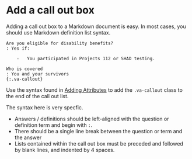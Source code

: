 # Add a call out box

Adding a call out box to a Markdown document is easy. In most cases, you should use Markdown definition list syntax.

	Are you eligible for disability benefits?
	: Yes if:

    	-	You participated in Projects 112 or SHAD testing.
    	
	Who is covered
	: You and your survivors
	{:.va-callout}

Use the syntax found in [Adding Attributes](AddingAttributes.md) to add the `.va-callout` class to the end of the call out list.

The syntax here is very specfic.

- Answers / definitions should be left-aligned with the question or definition term and begin with `:`.
- There should be a single line break between the question or term and the answer
- Lists contained within the call out box must be preceded and followed by blank lines, and indented by 4 spaces.

